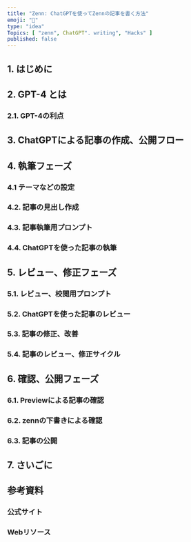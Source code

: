 ```yaml
---
title: "Zenn: ChatGPTを使ってZennの記事を書く方法"
emoji: "🧞"
type: "idea"
Topics: [ "zenn", ChatGPT". writing", "Hacks" ]
published: false
---
```


## 1. はじめに

## 2. GPT-4 とは

### 2.1. GPT-4の利点

## 3. ChatGPTによる記事の作成、公開フロー

## 4. 執筆フェーズ

### 4.1 テーマなどの設定

### 4.2. 記事の見出し作成

### 4.3. 記事執筆用プロンプト

### 4.4. ChatGPTを使った記事の執筆

## 5. レビュー、修正フェーズ

### 5.1. レビュー、校閲用プロンプト

### 5.2. ChatGPTを使った記事のレビュー

### 5.3. 記事の修正、改善

### 5.4. 記事のレビュー、修正サイクル

## 6. 確認、公開フェーズ

### 6.1. Previewによる記事の確認

### 6.2. zennの下書きによる確認

### 6.3. 記事の公開

## 7. さいごに

## 参考資料

### 公式サイト

### Webリソース

